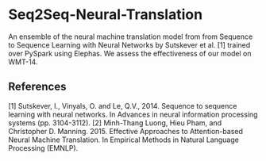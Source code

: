 # Seq2Seq-Neural-Translation

An ensemble of the neural machine translation model from from Sequence to Sequence Learning with Neural Networks by Sutskever et al. [1] trained over PySpark using Elephas. We assess the effectiveness of our model on WMT-14.

## References

[1] Sutskever, I., Vinyals, O. and Le, Q.V., 2014. Sequence to sequence learning with neural networks. In Advances in neural information processing systems (pp. 3104-3112).
[2] Minh-Thang Luong, Hieu Pham, and Christopher D. Manning. 2015. Effective Approaches to Attention-based Neural Machine Translation. In Empirical Methods in Natural Language Processing (EMNLP).


